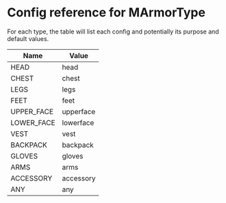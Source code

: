 # Config reference for MArmorType

For each type, the table will list each config and potentially its purpose and default values.

| Name | Value |
|---|---|
| HEAD | head |
| CHEST | chest |
| LEGS | legs |
| FEET | feet |
| UPPER_FACE | upperface |
| LOWER_FACE | lowerface |
| VEST | vest |
| BACKPACK | backpack |
| GLOVES | gloves |
| ARMS | arms |
| ACCESSORY | accessory |
| ANY | any |